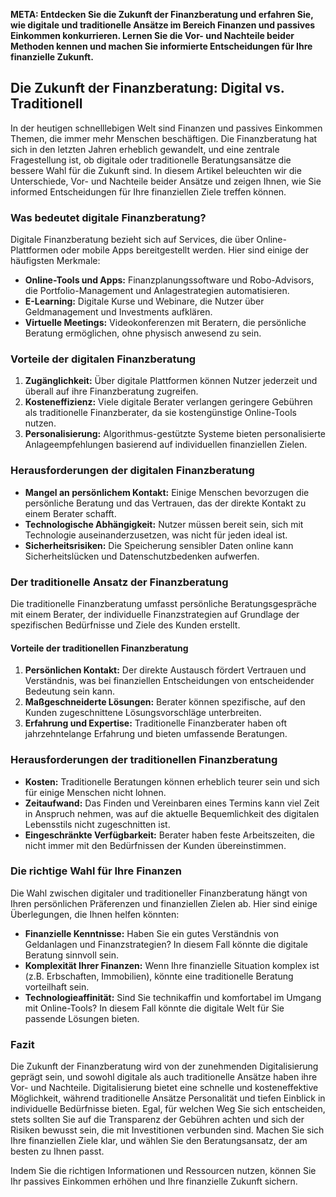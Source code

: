 **META: Entdecken Sie die Zukunft der Finanzberatung und erfahren Sie, wie digitale und traditionelle Ansätze im Bereich Finanzen und passives Einkommen konkurrieren. Lernen Sie die Vor- und Nachteile beider Methoden kennen und machen Sie informierte Entscheidungen für Ihre finanzielle Zukunft.**

## Die Zukunft der Finanzberatung: Digital vs. Traditionell

In der heutigen schnelllebigen Welt sind Finanzen und passives Einkommen Themen, die immer mehr Menschen beschäftigen. Die Finanzberatung hat sich in den letzten Jahren erheblich gewandelt, und eine zentrale Fragestellung ist, ob digitale oder traditionelle Beratungsansätze die bessere Wahl für die Zukunft sind. In diesem Artikel beleuchten wir die Unterschiede, Vor- und Nachteile beider Ansätze und zeigen Ihnen, wie Sie informed Entscheidungen für Ihre finanziellen Ziele treffen können.

### Was bedeutet digitale Finanzberatung?

Digitale Finanzberatung bezieht sich auf Services, die über Online-Plattformen oder mobile Apps bereitgestellt werden. Hier sind einige der häufigsten Merkmale:

- **Online-Tools und Apps:** Finanzplanungssoftware und Robo-Advisors, die Portfolio-Management und Anlagestrategien automatisieren.
- **E-Learning:** Digitale Kurse und Webinare, die Nutzer über Geldmanagement und Investments aufklären.
- **Virtuelle Meetings:** Videokonferenzen mit Beratern, die persönliche Beratung ermöglichen, ohne physisch anwesend zu sein.

### Vorteile der digitalen Finanzberatung

1. **Zugänglichkeit:** Über digitale Plattformen können Nutzer jederzeit und überall auf ihre Finanzberatung zugreifen.
2. **Kosteneffizienz:** Viele digitale Berater verlangen geringere Gebühren als traditionelle Finanzberater, da sie kostengünstige Online-Tools nutzen.
3. **Personalisierung:** Algorithmus-gestützte Systeme bieten personalisierte Anlageempfehlungen basierend auf individuellen finanziellen Zielen.
  
### Herausforderungen der digitalen Finanzberatung

- **Mangel an persönlichem Kontakt:** Einige Menschen bevorzugen die persönliche Beratung und das Vertrauen, das der direkte Kontakt zu einem Berater schafft.
- **Technologische Abhängigkeit:** Nutzer müssen bereit sein, sich mit Technologie auseinanderzusetzen, was nicht für jeden ideal ist.
- **Sicherheitsrisiken:** Die Speicherung sensibler Daten online kann Sicherheitslücken und Datenschutzbedenken aufwerfen.

### Der traditionelle Ansatz der Finanzberatung

Die traditionelle Finanzberatung umfasst persönliche Beratungsgespräche mit einem Berater, der individuelle Finanzstrategien auf Grundlage der spezifischen Bedürfnisse und Ziele des Kunden erstellt.

#### Vorteile der traditionellen Finanzberatung

1. **Persönlichen Kontakt:** Der direkte Austausch fördert Vertrauen und Verständnis, was bei finanziellen Entscheidungen von entscheidender Bedeutung sein kann.
2. **Maßgeschneiderte Lösungen:** Berater können spezifische, auf den Kunden zugeschnittene Lösungsvorschläge unterbreiten.
3. **Erfahrung und Expertise:** Traditionelle Finanzberater haben oft jahrzehntelange Erfahrung und bieten umfassende Beratungen.

### Herausforderungen der traditionellen Finanzberatung

- **Kosten:** Traditionelle Beratungen können erheblich teurer sein und sich für einige Menschen nicht lohnen.
- **Zeitaufwand:** Das Finden und Vereinbaren eines Termins kann viel Zeit in Anspruch nehmen, was auf die aktuelle Bequemlichkeit des digitalen Lebensstils nicht zugeschnitten ist.
- **Eingeschränkte Verfügbarkeit:** Berater haben feste Arbeitszeiten, die nicht immer mit den Bedürfnissen der Kunden übereinstimmen.

### Die richtige Wahl für Ihre Finanzen

Die Wahl zwischen digitaler und traditioneller Finanzberatung hängt von Ihren persönlichen Präferenzen und finanziellen Zielen ab. Hier sind einige Überlegungen, die Ihnen helfen könnten:

- **Finanzielle Kenntnisse:** Haben Sie ein gutes Verständnis von Geldanlagen und Finanzstrategien? In diesem Fall könnte die digitale Beratung sinnvoll sein.
- **Komplexität Ihrer Finanzen:** Wenn Ihre finanzielle Situation komplex ist (z.B. Erbschaften, Immobilien), könnte eine traditionelle Beratung vorteilhaft sein.
- **Technologieaffinität:** Sind Sie technikaffin und komfortabel im Umgang mit Online-Tools? In diesem Fall könnte die digitale Welt für Sie passende Lösungen bieten.

### Fazit

Die Zukunft der Finanzberatung wird von der zunehmenden Digitalisierung geprägt sein, und sowohl digitale als auch traditionelle Ansätze haben ihre Vor- und Nachteile. Digitalisierung bietet eine schnelle und kosteneffektive Möglichkeit, während traditionelle Ansätze Personalität und tiefen Einblick in individuelle Bedürfnisse bieten. Egal, für welchen Weg Sie sich entscheiden, stets sollten Sie auf die Transparenz der Gebühren achten und sich der Risiken bewusst sein, die mit Investitionen verbunden sind. Machen Sie sich Ihre finanziellen Ziele klar, und wählen Sie den Beratungsansatz, der am besten zu Ihnen passt. 

Indem Sie die richtigen Informationen und Ressourcen nutzen, können Sie Ihr passives Einkommen erhöhen und Ihre finanzielle Zukunft sichern.